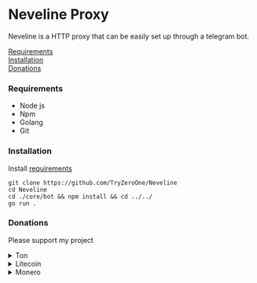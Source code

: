 # Neveline Proxy

Neveline is a HTTP proxy that can be easily set up through a telegram bot.

[Requirements](#requirements)  
[Installation](#installation)  
[Donations](#donations)

### Requirements

- Node js
- Npm
- Golang
- Git

### Installation

Install [requirements](#requirements)

```
git clone https://github.com/TryZeroOne/Neveline
cd Neveline
cd ./core/bot && npm install && cd ../../
go run .
```

### Donations

Please support my project

<details><summary>Ton</summary>
EQAmUr0NqEz6nnfUc2GeeGbUhOmd7Wh1zvIVQWWdj_MN6wlY
</details>

<details><summary>Litecoin</summary>
LMtj3jCFjgvDSCP1jqoE5AdbSbSevVxRJg
</details>

<details><summary>Monero</summary> 
429o1bxqyhs83hozpwbEZJitPcX8W73Nz86YRvyiWFkHAfnMk2ZA1VjeNnduKLKcFw45U2VAsQTFs7S5Ac1E16roKhnP777
</details>
